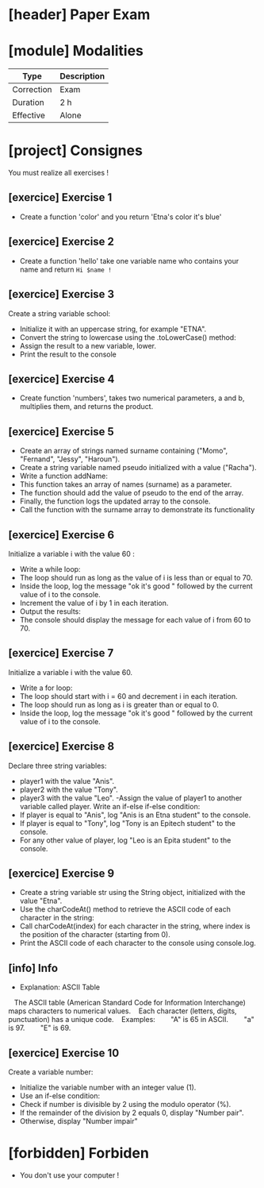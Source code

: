 # [header] Paper Exam

# [module] Modalities

| Type | Description |
| - | - |
| Correction | Exam |
| Duration | 2 h |
| Effective | Alone |

# [project] Consignes
You must realize all exercises !

## [exercice] Exercise 1
- Create a function 'color' and you return 'Etna's color it's blue'

## [exercice] Exercise 2
- Create a function 'hello' take one variable name who contains your name and return ```Hi $name !```

## [exercice] Exercise 3
Create a string variable school:
- Initialize it with an uppercase string, for example "ETNA".
- Convert the string to lowercase using the .toLowerCase() method:
- Assign the result to a new variable, lower.
- Print the result to the console

## [exercice] Exercise 4
- Create function 'numbers', takes two numerical parameters, a and b, multiplies them, and returns the product.


## [exercice] Exercise 5
- Create an array of strings named surname containing ("Momo", "Fernand", "Jessy", "Haroun").
- Create a string variable named pseudo initialized with a value ("Racha").
- Write a function addName:
- This function takes an array of names (surname) as a parameter.
- The function should add the value of pseudo to the end of the array.
- Finally, the function logs the updated array to the console.
- Call the function with the surname array to demonstrate its functionality


## [exercice] Exercise 6
Initialize a variable i with the value 60 :
- Write a while loop:
- The loop should run as long as the value of i is less than or equal to 70.
- Inside the loop, log the message "ok it's good " followed by the current value of i to the console.
- Increment the value of i by 1 in each iteration.
- Output the results:
- The console should display the message for each value of i from 60 to 70.

## [exercice] Exercise 7
Initialize a variable i with the value 60.
- Write a for loop:
- The loop should start with i = 60 and decrement i in each iteration.
- The loop should run as long as i is greater than or equal to 0.
- Inside the loop, log the message "ok it's good " followed by the current value of i to the console.

## [exercice] Exercise 8
Declare three string variables:
- player1 with the value "Anis".
- player2 with the value "Tony".
- player3 with the value "Leo".
-Assign the value of player1 to another variable called player.
Write an if-else if-else condition:
- If player is equal to "Anis", log "Anis is an Etna student" to the console.
- If player is equal to "Tony", log "Tony is an Epitech student" to the console.
- For any other value of player, log "Leo is an Epita student" to the console.


## [exercice] Exercise 9
- Create a string variable str using the String object, initialized with the value "Etna".
- Use the charCodeAt() method to retrieve the ASCII code of each character in the string:
- Call charCodeAt(index) for each character in the string, where index is the position of the character (starting from 0).
- Print the ASCII code of each character to the console using console.log.
## [info] Info
- Explanation: ASCII Table

   The ASCII table (American Standard Code for Information Interchange) maps characters to numerical values.
   Each character (letters, digits, punctuation) has a unique code.
   Examples:
       "A" is 65 in ASCII.
       "a" is 97.
       "E" is 69.

## [exercice] Exercise 10
Create a variable number:
- Initialize the variable number with an integer value (1).
- Use an if-else condition:
- Check if number is divisible by 2 using the modulo operator (%).
- If the remainder of the division by 2 equals 0, display "Number pair".
- Otherwise, display "Number impair"


# [forbidden] Forbiden
- You don't use your computer !



